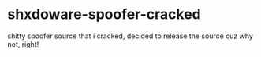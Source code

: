# shxdoware-spoofer-cracked
shitty spoofer source that i cracked, decided to release the source cuz why not, right!
